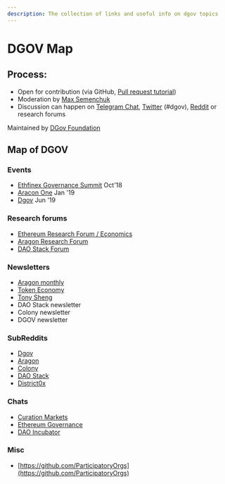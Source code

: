 ```yaml
---
description: The collection of links and useful info on dgov topics
---
```


# DGOV Map

## Process:

* Open for contribution \(via GitHub, [Pull request tutorial](https://www.youtube.com/watch?v=IBYHohWm_5w)\)
* Moderation by [Max Semenchuk](mailto:max.semenchuk@gmail.com)
* Discussion can happen on [Telegram Chat](https://t.me/joinchat/E9cyAw9Ix0g4CS8PNTvR3g), [Twitter](https://twitter.com/hashtag/dgov) \(\#dgov\), [Reddit](https://new.reddit.com/r/dgov/) or research forums

Maintained by [DGov Foundation](https://dgov.foundation/)

## Map of DGOV 

### **Events**

* ​[Ethfinex Governance Summit](https://summit.ethfinex.com/) Oct'18
* ​[Aracon One](https://aracon.one/) Jan '19
* ​[Dgov](https://dgov.earth/) Jun '19

### **Research forums**

* ​[Ethereum Research Forum / Economics](https://ethresear.ch/c/economics)​
* ​[Aragon Research Forum](https://research.aragon.org/)​
* ​[DAO Stack Forum](https://forum.daostack.io/)​

### **Newsletters**

* ​[Aragon monthly](https://monthly.aragon.org/)​
* ​[Token Economy](http://weekly.tokeneconomy.co/)​
* ​[Tony Sheng](https://www.tonysheng.com/)​
* DAO Stack newsletter
* Colony newsletter
* DGOV newsletter

### **SubReddits**

* ​[Dgov](https://new.reddit.com/r/dgov/)​
* ​[Aragon](https://www.reddit.com/r/aragonproject/)​
* ​[Colony](https://www.reddit.com/r/joincolony)​
* ​[DAO Stack](https://www.reddit.com/r/daostack/)​
* ​[District0x](https://www.reddit.com/r/district0x)​

### **Chats**

* ​[Curation Markets](https://gitter.im/Curation-Markets/Lobby)​
* ​[Ethereum Governance](https://gitter.im/ethereum/governance)​
* ​[DAO Incubator](https://t.me/DAOincubator)​

### **Misc**

* ​[https://github.com/ParticipatoryOrgs](https://github.com/ParticipatoryOrgs)​

